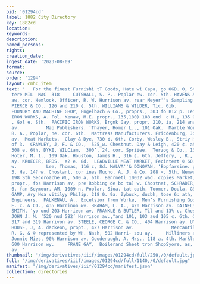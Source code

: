 ```yaml
---
pid: '01294cd'
label: 1882 City Directory
key: 1882cd
location: 
keywords: 
description: 
named_persons: 
rights: 
creation_date: 
ingest_date: '2023-08-09'
format: 
source: 
order: '1294'
layout: cmhc_item
text: '   For the finest Furnishi tT Goods, Hate wi Capa, go OGD. 0, St0818 & CO,"
  tere MIL  MAC  318     CUTSHALL, S. P.. Poplar ew. cor. 5th. HAVENS & BEMAN. ‘ath
  aw. cor. Hemlock. Officer, R, W. Hurrison av. rear Meyer''s Sampling Worke. TABOR,
  PIERCE & CO., 126 and 210 ¢. 5th. WILLIAMS & WILDER, Tic. Gib.         Machine Shop:  EAGLE
  FOUNDRY AND MACHINE GHOP, Engelbach & Co., proprs., 303 fo B12 p. Leiter av.  EXCELSIOR
  IRON WORKS, A. Fol. Kenaw, M.E. propr., 135,180) 188 ond  c H., 135 0. Cheataut.  .
  , Gol e. Sth.  PACIFIC IRON WORKS, Ergnk Gay, propr. 210, ia, 214 ana 16 #. Loiter
  av.          Map Publishers. ‘Thayer, Homer L.., 101 Oak.  Marble Works. Robinson,
  B. A., Poplar, ne. cor. 6th.  Mattress Manufacturers. Fricdenburg, Joseph, 707 Warrison
  av.  Meat Markets.  Clay & Dye, 730 ¢. 6th. Corby, Wesley B., Striy Horse ri, hoad
  of 3.  CRAWLEY, J, F. & CO.,  525_w. Chestnut. Day & Leigh, 420 ¢. ath. Dewey, Charics,
  308 e. 6th. DYKE, WILCiam,  300’. 24. cor. Spriiee.  Terzog & Co., 13 w. Chostnat.
  Hoter, M. 1., 109 Oak. Houston, James H., 316 ¢. 6th. Jeffery, , R., p2iig Harrison
  ay. KROECER, BROS.  a2 e. 8d.  LEADVILLE MEAT MARKET, Fecintert © 60. proprs., 400
  w.           Lee, Thomas, 116 ¢, 8d. MALVA''& DONOVAN, ‘Bopfarsine. gor Bins MILGER,
  3. Ha, 14? w. Chostant, cor ines Mucho, A. J. & Co, 208 «. 5th. Nemwel, Sobapiy,
  198 Sth Secoroache WL, 500 a, ath. Benrnetl 10032 wad. copies Market, Thomas Green,
  propr., fos Harrison av, pre Robbing de bo ta) w. Chostnat, SCHRADER, ROBERT, SUE
  6. fan Seymour, AM, 1009 n, Poplar, Sioa. tat oath, Toomer, Doula, G30 6: Sth, VAN
  GAMP, Ary Noa vitilyy Philip, 218 0. 9a. Zybuck, ducbh, tose 6: ath,     Mechanical
  Engineers.  FALKENAU, A.. Excelsior fron Worke,  Men’s Furnishing Goods.  BABCOCK,
  E. c. & CO., 435 Harrinon &v. BRAHAM, L. A., 420 Harrison av. DAINELS, FISHER &
  SMITH, ‘yo und 203 Harrieon av, FRANKLE & BUTLER, Til and 13% c. Chestont. McROBBIE,
  JOHN J. M. ‘520 nud 582’ Harrison av.,"and 101, 103 aud 105 ¢. 6th. OWEN & CHITTENDEN,’
  317 and 319 Harrivon av. STEELE, CEORGE C. & CO.. 404 Harrison ay. UNION CLOTHING
  HOUSE, J, A. dackeon, propt., 427 Harrison av.              Mercantile Agencies.  DUN,
  R. G. & © represented by WH. Nash, 502 Harri- sou ay.     Milliners and Dressmakers.  Rrownlng,
  Jonnie Mies, 90% Harrison av, Goodenough, A. Mrs.. 118 a. 4th. Markley, 1. A. Mra..
  600 Harrison wy.     FRANE GAY,  Boilerand Sheet tron ShopSyore, as, zee a s. tatter
  av. '
thumbnail: "/img/derivatives/iiif/images/01294cd/full/250,/0/default.jpg"
full: "/img/derivatives/iiif/images/01294cd/full/1140,/0/default.jpg"
manifest: "/img/derivatives/iiif/01294cd/manifest.json"
collection: directories
---
```

